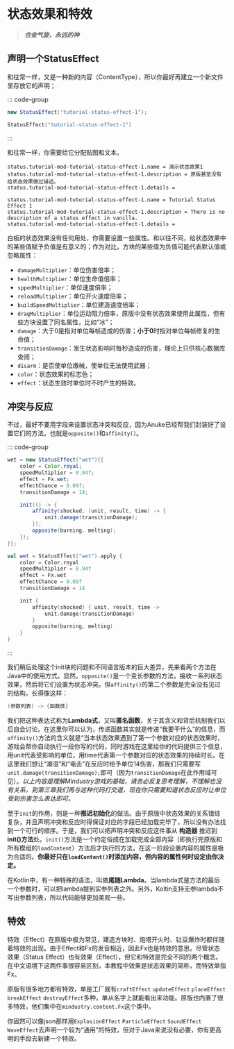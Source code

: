 # 状态效果和特效

> ***合金气旋，永远的神***

## 声明一个StatusEffect

和往常一样，又是一种新的内容（ContentType），所以你最好再建立一个新文件里存放它的声明；

::: code-group

```java
new StatusEffect("tutorial-status-effect-1");
```

```kotlin
StatusEffect("tutorial-status-effect-1")
```

:::

和往常一样，你需要给它分配贴图和文本。

```properties bundle_zh_CN.properties
status.tutorial-mod-tutorial-status-effect-1.name = 演示状态效果1
status.tutorial-mod-tutorial-status-effect-1.description = 原版甚至没有给状态效果做过描述。
status.tutorial-mod-tutorial-status-effect-1.details = 
```

```properties bundle.properties
status.tutorial-mod-tutorial-status-effect-1.name = Tutorial Status Effect 1
status.tutorial-mod-tutorial-status-effect-1.description = There is no description of a status effect in vanilla.
status.tutorial-mod-tutorial-status-effect-1.details = 
```

白板的状态效果没有任何用处，你需要设置一些属性。和以往不同，给状态效果中的某些值赋予负值是有意义的；作为对比，方块的某些值为负值可能代表默认值或忽略属性：

- `damageMultiplier`：单位伤害倍率；
- `healthMultiplier`：单位生命值倍率；
- `sppedMultiplier`：单位速度倍率；
- `reloadMultiplier`：单位开火速度倍率；
- `buildSpeedMultiplier`：单位建造速度倍率；
- `dragMultiplier`：单位运动阻力倍率，原版中没有状态效果使用此属性，但有些方块设置了同名属性，比如“冰”；
- `damage`：大于0是指对单位每帧造成的伤害；**小于0**时指对单位每帧修复的生命值；
- `transitionDamage`：发生状态影响时每秒造成的伤害，理论上只供核心数据库查阅；
- `disarm`：是否使单位缴械，使单位无法使用武器；
- `color`：状态效果的标志色；
- `effect`：状态生效时单位时不时产生的特效。

## 冲突与反应

不过，最好不要用字段来设置状态冲突和反应，因为Anuke已经帮我们封装好了设置它们的方法。也就是`opposite()`和`affinity()`。

::: code-group

``` java
wet = new StatusEffect("wet"){{
    color = Color.royal;
    speedMultiplier = 0.94f;
    effect = Fx.wet;
    effectChance = 0.09f;
    transitionDamage = 14;

    init(() -> {
        affinity(shocked, (unit, result, time) -> {
            unit.damage(transitionDamage);
        });
        opposite(burning, melting);
    });
}};
```

``` kotlin
val wet = StatusEffect("wet").apply {
    color = Color.royal
    speedMultiplier = 0.94f
    effect = Fx.wet
    effectChance = 0.09f
    transitionDamage = 14

    init {
        affinity(shocked) { unit, result, time ->
            unit.damage(transitionDamage)
        }
        opposite(burning, melting)
    }
}

```

:::

我们稍后处理这个init块的问题和不同语言版本的巨大差异，先来看两个方法在Java中的使用方式。显然，`opposite()`是一个变长参数的方法，接收一系列状态效果，然后将它们设置为状态冲突。但`affinity()`的第二个参数是完全没有见过的结构，长得像这样：

```java
(参数列表) -> {函数体}
```

我们把这种表达式称为**Lambda式**，又叫**匿名函数**，关于其含义和背后机制我们以后自会讨论。在这里你可以认为，传递函数其实就是传递“我要干什么”的信息，而`affinity()`方法的含义就是“当本状态效果遇到了第一个参数对应的状态效果时，游戏会帮你自动执行一段你写的代码，同时游戏在这里给你的代码提供三个信息，用unit代表受影响的单位，用time代表第一个参数对应的状态效果的持续时长。在这里我们想让“潮湿”和“电击”在反应时给予单位14伤害，那我们只需要写`unit.damage(transitionDamage);`即可（因为`transitionDamage`在此作用域可见）。*以上内容是理解Mindustry游戏的基础，请务必反复思考理解，不理解也没有关系，到第三章我们再与这种代码打交道，现在你只需要知道状态反应时让单位受到伤害怎么表达即可。*

至于`init`的作用，则是一种**推迟初始化**的做法。由于原版中状态效果的关系错综复杂，并且声明冲突和反应时得保证对应的字段已经加载完毕了，所以没有办法找到一个可行的顺序。于是，我们可以把声明冲突和反应这件事从 **构造器** 推迟到 **init()方法**处。`init()`方法是一个约定俗成在加载完成全部内容（即执行完原版和所有模组的`loadContent`）方法后才执行的方法，在这一阶段设置内容的属性是极为合适的。**你最好只在`loadContent()`时添加内容，但内容的属性何时设定由你决定。**

在Kotlin中，有一种特殊的语法，叫做**尾随Lambda**。当lambda式是方法的最后一个参数时，可以把lambda提到实参列表之外。另外，Koltin支持无参lambda不写出参数列表，所以代码能够更加美观一些。

## 特效

特效（Effect）在原版中极为常见，建造方块时、炮塔开火时、钍豆爆炸时都伴随着特效的出现。由于Effect和Fx的发音相近，因此Fx也是特效的意思。尽管状态效果（Status Effect）也有效果（Effect），但它和特效是完全不同的两个概念。在中文语境下这两件事很容易区别，本教程中效果是状态效果的简称，而特效单指Fx。

原版有很多地方都有特效，单是工厂就有`craftEffect` `updateEffect` `placeEffect` `breakEffect` `destroyEffect`多种，单从名字上就能看出来功能。原版也内置了很多特效，他们集中在`mindustry.content.Fx`这个类中。

你固然可以像json那样用`ExplosionEffect` `ParticleEffect` `SoundEffect` `WaveEffect`去声明一个较为“通用”的特效，但对于Java来说没有必要，你有更高明的手段去新建一个特效。
